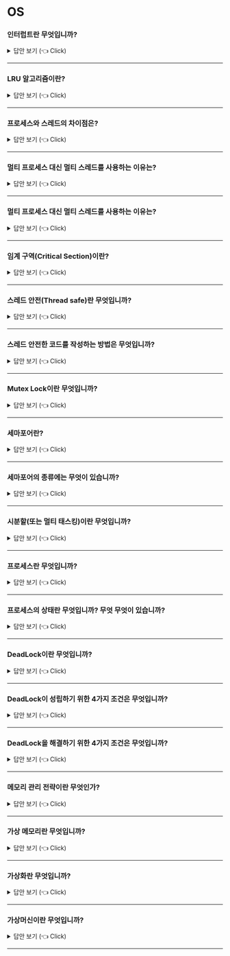 # OS

### 인터럽트란 무엇입니까?

<details>
   <summary> 답안 보기 (👈 Click)</summary>
<br />

+ 사용자 프로그램이 운영체제 서비스 수행 요청이 필요할 때, <br>
  운영체제에 보내는 요청을 인터럽트라고 합니다. <br>
  운영체제의 인터럽트 구동식 특성은 시스템의 일반적 구모를 정의하며, <br>
  각 타입의 인터럽트에 대해 어떠한 행동을 취해야 할지는 운영체제 내의 서로 다른 코드 세그먼트가 결정합니다. <br>
  한 인터럽트를 처리하기 위해 하나의 인터럽트 서비스 루틴이 제공됩니다. <br>  
   
</details>


-----------------------


### LRU 알고리즘이란?

<details>
   <summary> 답안 보기 (👈 Click)</summary>
<br />

+ 페이지 교체 알고리즘의 한 종류로서, 가장 오랜 기간 사용되지 않은 페이지를 교체하는 알고리즘입니다. <br> 
   
</details>


-----------------------

### 프로세스와 스레드의 차이점은?

<details>
   <summary> 답안 보기 (👈 Click)</summary>
<br />

+ 프로세스는 실행중인 프로그램을 의미하며, 메모리를 할당 받은 프로그램을 의미합니다. <br>
  스레드는 프로세스의 하위 개념으로서, 하나의 프로세스는 다수의 실행 스레드를 가질 수 있으며, <br>
  실제 코드를 실행하는 단위입니다. 
  스레드는 프로세스보다 생성 비용이 저렴하며, 여러 스레드는 힙(heap)이라는 메모리 공간을 공유합니다. 
   
</details>


-----------------------


### 멀티 프로세스 대신 멀티 스레드를 사용하는 이유는?

<details>
   <summary> 답안 보기 (👈 Click)</summary>
<br />

+ 멀티 스레드 방식은 멀티 프로세스 방식에 비해 생성 비용(메모리 공간)이 저렴하며, context switch 비용이 적습니다. <br>
  또한 캐싱 측면에서도 스레드 모델의 성능이 더 좋습니다.  
   
   
</details>


-----------------------


### 멀티 프로세스 대신 멀티 스레드를 사용하는 이유는?

<details>
   <summary> 답안 보기 (👈 Click)</summary>
<br />

+ 멀티 스레드 방식은 멀티 프로세스 방식에 비해 생성 비용(메모리 공간)이 저렴하며, context switch 비용이 적습니다. <br>
  또한 캐싱 측면에서도 스레드 모델의 성능이 더 좋습니다.  
   
   
</details>


-----------------------


### 임계 구역(Critical Section)이란? 

<details>
   <summary> 답안 보기 (👈 Click)</summary>
<br />

+ 임계 구역은 다른 프로세스와 공유하는 변수를 변경하거나, 테이블을 갱신하거나 파일을 쓰거나 하는 등의 작업을 수행하는 <br>
  영역을 의미합니다. <br> 
  이 때, 한 프로세스가 자신의 임계 구역에서 수행하는 동안에는 다른 프로세스들은 그들의 임계구역에 들어갈 수 없습니다. <br>
  즉, 동시에 두 프로세스가 그들의 임계구역 안에서 실행할 수 없습니다. 
   
</details>

-----------------------


### 스레드 안전(Thread safe)란 무엇입니까? 

<details>
   <summary> 답안 보기 (👈 Click)</summary>
<br />

+ 멀티 스레드 프로그래밍에서 함수, 변수, 객체 등이 여러 스레드로부터 동시에 접근이 이루어져도, <br> 
  프로그램의 실행에 문제가 없음을 나타낸다. <br> 
   
   
</details>


-----------------------


### 스레드 안전한 코드를 작성하는 방법은 무엇입니까? 

<details>
   <summary> 답안 보기 (👈 Click)</summary>
<br />

+ 1) Synchronized 함수 사용
  2) Synchronized 블록 사용
  3) ReentrantLock 사용
  4) 세마포어 사용 
  5) 모니터 사용 등이 있습니다. 
   
 <br> 
   
   
</details>


-----------------------

### Mutex Lock이란 무엇입니까? 

<details>
   <summary> 답안 보기 (👈 Click)</summary>
<br />

+ Mutex Lock은 임계 구역을 보호하고 경쟁 조건을 방지하기 위해 사용되는 락을 의미합니다. <br>
  즉, 프로세스는 임계구역에 들어가기 전에 반드시 락을 획득해야 하고, <br>
  임계구역을 빠져 나올 때, 락을 반환해야 한다. <br> 
  acquire() 함수가 락을 획득하고, release() 함수가 락을 반환한다. <br>  
  acquire() 또는 relase() 함수 호출은 원자적으로 수행되어야 한다. <br>
  이 방식의 단점은 바쁜 대기(busy waiting)을 해야 한다는 것이다. <br>
  프로세스가 임계구역에 있는 동안 임계 구역에 들어가기 원하는 다른 프로세스들은 <br>
  acquire() 함수를 호출하는 반복문을 계속 실행해야 한다. <br>
  사실 이러한 유형의 mutex 락은 락이 가용해지기를 기다리면서 프로세스가 계속 회전을 하고 있기 때문에 <br>
  spinlock이라고도 부른다. 
   
</details>


-----------------------

### 세마포어란? 

<details>
   <summary> 답안 보기 (👈 Click)</summary>
<br />

+ 세마포어는 mutex와 유사하게 동작하지만, 프로세스들이 자신들의 행동을 더 정교하게 동기화할 수 있는 방법을 제공하는 <br>
  강력한 도구입니다. <br> 
  세마포어는 리소스의 상태를 나타내는 일종의 카운터라고 할 수 있습니다. <br>  
   
  세마포 S는 정수 변수로서, 초기화를 제외하고는, 단지 두 개의 표준 원자적 연산 wait()와 signal()로만 접근이 가능힙니다. <br> 
  wait()와 signal() 연산 시 세마포의 정수 값을 변경하는 연산은 반드시 분리되지 않고 수행되어야 합니다. <br>
  즉, 한 스레드가 세마포 값을 변경하면, 다른 어떤 스레드도 동시에 동일한 세마포 값을 변경할 수 없습니다. 
   
 <br> 
   
   
</details>


-----------------------

### 세마포어의 종류에는 무엇이 있습니까? 

<details>
   <summary> 답안 보기 (👈 Click)</summary>
<br />

+ 운영체제는 카운팅(counting)과 이진(binary) 세마포를 구분합니다. <br> 
  카운팅 세마포의 값은 제한 없는 영역(domain)을 갖습니다. <br>
  이진 세마포의 값은 0과 1사이의 값만 가능합니다. <br> 
   
 <br> 
   
   
</details>


-----------------------



### 시분할(또는 멀티 태스킹)이란 무엇입니까?

<details>
   <summary> 답안 보기 (👈 Click)</summary>
<br />

+ 다중 프로그래밍의 논리적 확장으로, 시분할 시스템에서는 CPU가 다수의 작업들을 교대로 수행하지만, <br>
  매우 빈번하게 교대가 일어나기 때문에 프로그램이 실행되는 동안에 사용자들은 각자 자기의 프로그램과 <br>
  상호 작용할 수 있다. 
</details>


-----------------------

### 프로세스란 무엇입니까?

<details>
   <summary> 답안 보기 (👈 Click)</summary>
<br />

+ 실행 중인 프로그램을 의미하며, 현대의 시분할 시스템에서 작업의 단위입니다. <br> 
  하나의 시스템은 프로세스들의 집합입니다. <br> 
</details>


-----------------------

### 프로세스의 상태란 무엇입니까? 무엇 무엇이 있습니까?

<details>
   <summary> 답안 보기 (👈 Click)</summary>
<br />

+ 프로세스 상태에는 새로운(new), 실행(running), 대기(waiting), 준비 완료(ready), 종료(terminated)가 있습니다. <br>
  새로운(new)은 프로세스가 생성 중임을 의미하고, <br>
  실행(running)은 명령어가 실행되고 있음을 의미하고, <br> 
  대기(waiting)는 프로세스가 어떤 사건(입출력 완료 또는 신호의 수신 등)이 일어나기를 기다리는 것을 의미하고, <br> 
  준비 완료(ready)는 프로세스가 처리기에 할당되기를 기다리는 것을 의미하며, <br>
  종료(terminated)는 프로세스의 실행이 종료되었음을 의미합니다. <br> 
</details>


-----------------------


### DeadLock이란 무엇입니까?

<details>
   <summary> 답안 보기 (👈 Click)</summary>
<br />

+  
</details>

-----------------------

### DeadLock이 성립하기 위한 4가지 조건은 무엇입니까?

<details>
   <summary> 답안 보기 (👈 Click)</summary>
<br />

+  
</details>

-----------------------

### DeadLock을 해결하기 위한 4가지 조건은 무엇입니까?

<details>
   <summary> 답안 보기 (👈 Click)</summary>
<br />

+  
</details>

-----------------------

### 메모리 관리 전략이란 무엇인가?

<details>
   <summary> 답안 보기 (👈 Click)</summary>
<br />

+ 메모리 관리 알고리즘은 단순 하드웨어 방식에서 페이징과 세그먼트 방법까지 다양하며, <br>
  각 방법은 고유의 장,단점을 갖고 있습니다. <br> 
  
  가장 간단한 공간 할당 방법은 메모리를 똑같은 고정된 크기로 분할(partition)하는 것입니다. <br> 
  각 분할마다 한 프로세스를 가지고 이 때, 분할의 개수를 다중 프로그래밍 정도(multiprogramming degree)라고 합니다. <br>
  한 분할이 비게 되면 한 프로세스가 입력 큐(input queue)에서 선택되어 빈 분할에 들어옵니다. <br>
  그 프로세스가 끝나면 그 분할은 다른 프로세스를 위해 사용될 수 있습니다. <br>  
   
  가변 분할 기법에서 운영체제는 메모리의 어떤 부분이 사용되고 있고, 어떤 부분이 사용되지 않고 있는가를 파악할 수 있는 테이블을 유지합니다. <br> 
  초기에 모든 메모리 공간은 한 개의 큰 사용 가능한 블록으로 간주됩니다. <br> 
  이 경우 한 개의 공간(hole)이 있다고  표현합니다. <br> 
  앞으로 보겠지만 결국에는 메모리는 다양한 크기의 공간의 집합을 포함하게 됩니다.<br> 
   
   
</details>

-----------------------

### 가상 메모리란 무엇입니까?

<details>
   <summary> 답안 보기 (👈 Click)</summary>
<br />

+  
</details>

-----------------------


### 가상화란 무엇입니까?

<details>
   <summary> 답안 보기 (👈 Click)</summary>
<br />

+  
</details>

-----------------------

### 가상머신이란 무엇입니까?

<details>
   <summary> 답안 보기 (👈 Click)</summary>
<br />

+  
</details>

-----------------------

